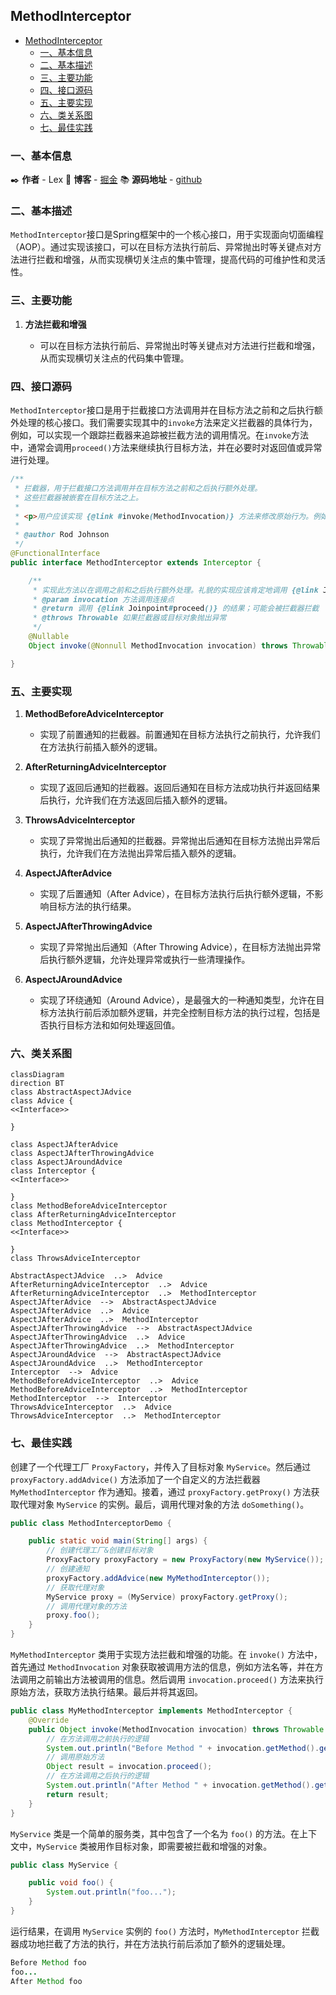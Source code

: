 ## MethodInterceptor

- [MethodInterceptor](#methodinterceptor)
  - [一、基本信息](#一基本信息)
  - [二、基本描述](#二基本描述)
  - [三、主要功能](#三主要功能)
  - [四、接口源码](#四接口源码)
  - [五、主要实现](#五主要实现)
  - [六、类关系图](#六类关系图)
  - [七、最佳实践](#七最佳实践)


### 一、基本信息

✒️ **作者** - Lex 📝 **博客** - [掘金](https://juejin.cn/user/4251135018533068/posts) 📚 **源码地址** - [github](https://github.com/xuchengsheng/spring-reading)

### 二、基本描述

`MethodInterceptor`接口是Spring框架中的一个核心接口，用于实现面向切面编程（AOP）。通过实现该接口，可以在目标方法执行前后、异常抛出时等关键点对方法进行拦截和增强，从而实现横切关注点的集中管理，提高代码的可维护性和灵活性。

### 三、主要功能

1. **方法拦截和增强** 

   + 可以在目标方法执行前后、异常抛出时等关键点对方法进行拦截和增强，从而实现横切关注点的代码集中管理。

### 四、接口源码

`MethodInterceptor`接口是用于拦截接口方法调用并在目标方法之前和之后执行额外处理的核心接口。我们需要实现其中的`invoke`方法来定义拦截器的具体行为，例如，可以实现一个跟踪拦截器来追踪被拦截方法的调用情况。在`invoke`方法中，通常会调用`proceed()`方法来继续执行目标方法，并在必要时对返回值或异常进行处理。

```java
/**
 * 拦截器，用于拦截接口方法调用并在目标方法之前和之后执行额外处理。
 * 这些拦截器被嵌套在目标方法之上。
 *
 * <p>用户应该实现 {@link #invoke(MethodInvocation)} 方法来修改原始行为。例如，以下类实现了一个跟踪拦截器（跟踪所有被拦截方法的调用）
 *
 * @author Rod Johnson
 */
@FunctionalInterface
public interface MethodInterceptor extends Interceptor {

    /**
     * 实现此方法以在调用之前和之后执行额外处理。礼貌的实现应该肯定地调用 {@link Joinpoint#proceed()}。
     * @param invocation 方法调用连接点
     * @return 调用 {@link Joinpoint#proceed()} 的结果；可能会被拦截器拦截
     * @throws Throwable 如果拦截器或目标对象抛出异常
     */
    @Nullable
    Object invoke(@Nonnull MethodInvocation invocation) throws Throwable;

}
```

### 五、主要实现

1. **MethodBeforeAdviceInterceptor** 

    + 实现了前置通知的拦截器。前置通知在目标方法执行之前执行，允许我们在方法执行前插入额外的逻辑。

2. **AfterReturningAdviceInterceptor** 

    + 实现了返回后通知的拦截器。返回后通知在目标方法成功执行并返回结果后执行，允许我们在方法返回后插入额外的逻辑。

3. **ThrowsAdviceInterceptor** 

    + 实现了异常抛出后通知的拦截器。异常抛出后通知在目标方法抛出异常后执行，允许我们在方法抛出异常后插入额外的逻辑。

4. **AspectJAfterAdvice**

    + 实现了后置通知（After Advice），在目标方法执行后执行额外逻辑，不影响目标方法的执行结果。

5. **AspectJAfterThrowingAdvice**

    + 实现了异常抛出后通知（After Throwing Advice），在目标方法抛出异常后执行额外逻辑，允许处理异常或执行一些清理操作。

6. **AspectJAroundAdvice**

    + 实现了环绕通知（Around Advice），是最强大的一种通知类型，允许在目标方法执行前后添加额外逻辑，并完全控制目标方法的执行过程，包括是否执行目标方法和如何处理返回值。

### 六、类关系图

~~~mermaid
classDiagram
direction BT
class AbstractAspectJAdvice
class Advice {
<<Interface>>

}

class AspectJAfterAdvice
class AspectJAfterThrowingAdvice
class AspectJAroundAdvice
class Interceptor {
<<Interface>>

}
class MethodBeforeAdviceInterceptor
class AfterReturningAdviceInterceptor
class MethodInterceptor {
<<Interface>>

}
class ThrowsAdviceInterceptor

AbstractAspectJAdvice  ..>  Advice 
AfterReturningAdviceInterceptor  ..>  Advice 
AfterReturningAdviceInterceptor  ..>  MethodInterceptor 
AspectJAfterAdvice  -->  AbstractAspectJAdvice 
AspectJAfterAdvice  ..>  Advice 
AspectJAfterAdvice  ..>  MethodInterceptor 
AspectJAfterThrowingAdvice  -->  AbstractAspectJAdvice 
AspectJAfterThrowingAdvice  ..>  Advice 
AspectJAfterThrowingAdvice  ..>  MethodInterceptor 
AspectJAroundAdvice  -->  AbstractAspectJAdvice 
AspectJAroundAdvice  ..>  MethodInterceptor 
Interceptor  -->  Advice 
MethodBeforeAdviceInterceptor  ..>  Advice 
MethodBeforeAdviceInterceptor  ..>  MethodInterceptor 
MethodInterceptor  -->  Interceptor 
ThrowsAdviceInterceptor  ..>  Advice 
ThrowsAdviceInterceptor  ..>  MethodInterceptor 
~~~


### 七、最佳实践

创建了一个代理工厂 `ProxyFactory`，并传入了目标对象 `MyService`。然后通过 `proxyFactory.addAdvice()` 方法添加了一个自定义的方法拦截器 `MyMethodInterceptor` 作为通知。接着，通过 `proxyFactory.getProxy()` 方法获取代理对象 `MyService` 的实例。最后，调用代理对象的方法 `doSomething()`。

```java
public class MethodInterceptorDemo {

    public static void main(String[] args) {
        // 创建代理工厂&创建目标对象
        ProxyFactory proxyFactory = new ProxyFactory(new MyService());
        // 创建通知
        proxyFactory.addAdvice(new MyMethodInterceptor());
        // 获取代理对象
        MyService proxy = (MyService) proxyFactory.getProxy();
        // 调用代理对象的方法
        proxy.foo();
    }
}
```

`MyMethodInterceptor` 类用于实现方法拦截和增强的功能。在 `invoke()` 方法中，首先通过 `MethodInvocation` 对象获取被调用方法的信息，例如方法名等，并在方法调用之前输出方法被调用的信息。然后调用 `invocation.proceed()` 方法来执行原始方法，获取方法执行结果。最后并将其返回。

```java
public class MyMethodInterceptor implements MethodInterceptor {
    @Override
    public Object invoke(MethodInvocation invocation) throws Throwable {
        // 在方法调用之前执行的逻辑
        System.out.println("Before Method " + invocation.getMethod().getName());
        // 调用原始方法
        Object result = invocation.proceed();
        // 在方法调用之后执行的逻辑
        System.out.println("After Method " + invocation.getMethod().getName());
        return result;
    }
}
```

`MyService` 类是一个简单的服务类，其中包含了一个名为 `foo()` 的方法。在上下文中，`MyService` 类被用作目标对象，即需要被拦截和增强的对象。

```java
public class MyService {

    public void foo() {
        System.out.println("foo...");
    }
}
```

运行结果，在调用 `MyService` 实例的 `foo()` 方法时，`MyMethodInterceptor` 拦截器成功地拦截了方法的执行，并在方法执行前后添加了额外的逻辑处理。

```java
Before Method foo
foo...
After Method foo
```
